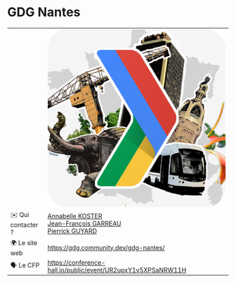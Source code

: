 # GDG Nantes

|                |                                                              |
| -------------- | ------------------------------------------------------------ |
|                | ![logo](logo.png)                                            |
| ✉️ Qui contacter ?             | [Annabelle KOSTER](https://twitter.com/AnnabelleKoster) <br/>[Jean-François GARREAU](https://twitter.com/jefbinomed)<br/>[Pierrick GUYARD](https://twitter.com/PierrickGuyard) |
| 🌍 Le site web | https://gdg.community.dev/gdg-nantes/                  |
| 🗣 Le CFP       | https://conference-hall.io/public/event/UR2upxY1v5XPSaNRW11H |
